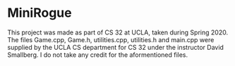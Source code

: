 # MiniRogue
This project was made as part of CS 32 at UCLA, taken during Spring 2020. The files Game.cpp, Game.h, utilities.cpp, utilities.h and main.cpp were supplied by the UCLA CS department for CS 32 under the instructor David Smallberg. I do not take any credit for the aformentioned files.
